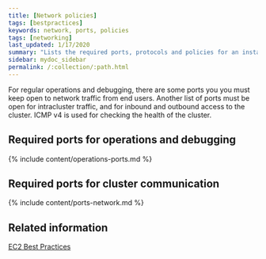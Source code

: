 ```yaml
---
title: [Network policies]
tags: [bestpractices]
keywords: network, ports, policies
tags: [networking]
last_updated: 1/17/2020
summary: "Lists the required ports, protocols and policies for an installation."
sidebar: mydoc_sidebar
permalink: /:collection/:path.html
---
```

For regular operations and debugging, there are some ports you you must keep open to network traffic from end users. Another list of ports must be open for intracluster traffic, and for inbound and outbound access to the cluster. ICMP v4 is used for checking the health of the cluster.

## Required ports for operations and debugging

{% include content/operations-ports.md %}

## Required ports for cluster communication

{% include content/ports-network.md %}

## Related information  

[EC2 Best Practices](http://docs.aws.amazon.com/AWSEC2/latest/UserGuide/ec2-best-practices.html)
